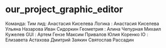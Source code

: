 # our_project_graphic_editor

Команда:
Тим лид: Анастасия Киселева 
  Логика :
    Анастасия Киселева 
    Ульяна Назарова
    Иван Сидоркин
  Геометрия :
    Алина Чепурная
    Михаил Кужелев
  GUI :
    Артем Гензе
    Максим Привалов
    Юлия Коренко
  IO :
    Елизавета Астахова
    Дмитрий Заякин
    Святослав Рассадин
